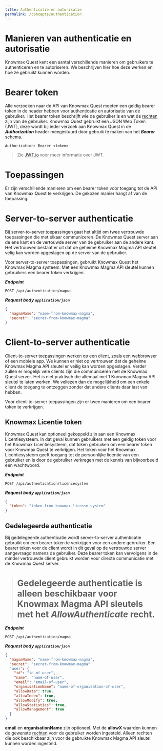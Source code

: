 ```yaml
---
title: Authenticatie en autorisatie
permalink: /concepts/authentication
---
```


# Manieren van authenticatie en autorisatie
Knowmax Quest kent een aantal verschillende manieren om gebruikers te authenticeren en te autoriseren. We beschrijven hier hoe deze werken en hoe ze gebruikt kunnen worden.

# Bearer token
Alle verzoeken naar de API van Knowmax Quest moeten een geldig bearer token in de header hebben voor authenticatie en autorisatie van de gebruiker. Het bearer token beschrijft wie de gebruiker is en wat de [rechten](/concepts/rights) zijn van de gebruiker. Knowmax Quest gebruikt een JSON Web Token (JWT), deze wordt bij ieder verzoek aan Knowmax Quest in de ***Authorization*** header meegestuurd door gebruik te maken van het ***Bearer*** schema.

```
Authorization: Bearer <token>
```

>Zie [JWT.io](https://jwt.io/introduction/) voor meer informatie over JWT.

# Toepassingen
Er zijn verschillende manieren om een bearer token voor toegang tot de API van Knowmax Quest te verkrijgen. De gekozen manier hangt af van de toepassing.

# Server-to-server authenticatie
Bij server-to-server toepassingen gaat het altijd om twee vertrouwde toepassingen die met elkaar communiceren. De Knowmax Quest server aan de ene kant en de vertouwde server van de gebruiker aan de andere kant. Het vertrouwen bestaat er uit dat de geheime Knowmax Magma API sleutel velig kan worden opgeslagen op de server van de gebruiker.

Voor server-to-server toepassingen, gebruikt Knowmax Quest het Knowmax Magma systeem. Met een Knowmax Magma API sleutel kunnen gebruikers een bearer token verkrijgen.

***Endpoint***
```
POST /api/authentication/magma
```

***Request body ```application/json```***
```json
{
  "magmaName": "name-from-knowmax-magma",
  "secret": "secret-from-knowmax-magma"
}
```

# Client-to-server authenticatie
Client-to-server toepassingen werken op een client, zoals een webbrowser of een mobiele app. We kunnen er niet op vertrouwen dat de geheime Knowmax Magma API sleutel er veilig kan worden opgeslagen. Verder zullen er mogelijk vele clients zijn die communiceren met de Knowmax Quest server. Het is niet praktisch die allemaal met 1 Knowmax Magma API sleutel te laten werken. We veliezen dan de mogelijkheid om een enkele client de toegang te ontzeggen zonder dat andere clients daar last van hebben.

Voor client-to-server toepassingen zijn er twee manieren om een bearer token te verkrijgen.

## Knowmax Licentie token
Knowmax Quest kan optioneel gekoppeld zijn aan een Knowmax Licentiesysteem. In dat geval kunnen gebruikers met een geldig token voor het Knowmax Licentiesysteem, dat token gebruiken om een bearer token voor Knowmax Quest te verkrijgen. Het token voor het Knowmax Licentiesysteem geeft toegang tot de persoonlijke licentie van een gebruiker en is door de gebruiker verkregen met de kennis van bijvoorbeeld een wachtwoord.

***Endpoint***
```
POST /api/authentication/licencesystem
```

***Request body ```application/json```***
```json
{
  "token": "token-from-knowmax-license-system"
}
```

## Gedelegeerde authenticatie
Bij gedelegeerde authenticatie wordt server-to-server authenticatie gebruikt om een bearer token te verkrijgen voor een andere gebruiker. Een bearer token voor de client wordt in dit geval op de vertrouwde server aangevraagd namens de gebruiker. Deze bearer token kan vervolgens in de minder vertrouwde client gebruikt worden voor directe communicatie met de Knowmax Quest server.

> Gedelegeerde authenticatie is alleen beschikbaar voor Knowmax Magma API sleutels met het ***AllowAuthenticate*** recht.
> ===


***Endpoint***
```
POST /api/authentication/magma
```

***Request body ```application/json```***
```json
{
  "magmaName": "name-from-knowmax-magma",
  "secret": "secret-from-knowmax-magma"
  "user": {
    "id": "id-of-user",
    "name": "name-of-user",
    "email": "email-of-user",
    "organisationName": "name-of-organisation-of-user",
    "allowData": true,
    "allowIndex": true,
    "allowModify": true,
    "allowStatistics": true,
    "allowManagement": true    
  }
}
```

**email** en **organisationName** zijn optioneel. Met de **allowX** waarden kunnen de gewenste [rechten](/concepts/rechten) voor de gebruiker worden ingesteld. Alleen rechten die ook beschikbaar zijn voor de gebruikte Knowmax Magma API sleutel kunnen worden ingesteld.